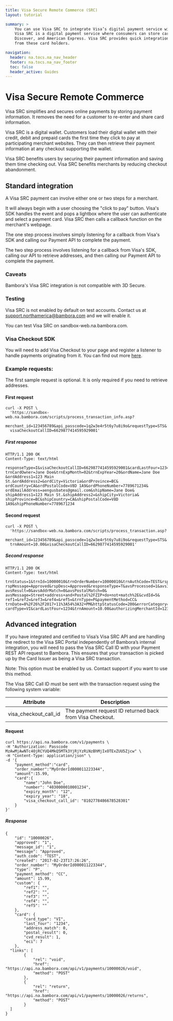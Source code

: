 ```yaml
---
title: Visa Secure Remote Commerce (SRC)
layout: tutorial

summary: >
    You can use Visa SRC to integrate Visa’s digital payment service with Bambora’s payment gateway.
    Visa SRC is a digital payment service where consumers can store card information for Visa, MasterCard,
    Discover, and American Express. Visa SRC provides quick integration for merchants to accept payments
    from these card holders.

navigation:
  header: na.tocs.na_nav_header
  footer: na.tocs.na_nav_footer
  toc: false
  header_active: Guides
---
```


# Visa Secure Remote Commerce

Visa SRC simplifies and secures online payments by storing payment information.
It removes the need for a customer to re-enter and share card information.

Visa SRC is a digital wallet. Customers load their digital wallet with their credit, debit and prepaid cards the first time they click to pay at participating merchant websites. They can then retrieve their payment information at any checkout supporting the wallet.

Visa SRC benefits users by securing their payment information and saving them
time checking out. Visa SRC benefits merchants by reducing checkout abandonment.


## Standard integration

A Visa SRC payment can involve either one or two steps for a merchant.

It will always begin with a user choosing the "click to pay" button. Visa's
SDK handles the event and pops a lightbox where the user can authenticate and select a payment card.
Visa SRC then calls a callback function on the merchant's webpage.

The one step process involves simply listening for a callback from Visa's SDK and calling our Payment API to complete the payment.

The two step process involves listening for a callback from Visa's SDK, calling
our API to retrieve addresses, and then calling our Payment API to complete the payment.

### Caveats

Bambora's Visa SRC integration is not compatible with 3D Secure.

### Testing

Visa SRC is not enabled by default on test accounts. Contact us at [support.northamerica@bambora.com](mailto:support.northamerica@bambora.com)
and we will enable it.

You can test Visa SRC on sandbox-web.na.bambora.com.

### Visa Checkout SDK

You will need to add Visa Checkout to your page and register a listener to handle
payments originating from it. You can find out more [here](https://developer.visa.com/capabilities/visa_checkout/docs).


### Example requests:
The first sample request is optional. It is only required if you need to retrieve addresses.

#### First request

```shell
curl -X POST \
  'https://sandbox-web.na.bambora.com/scripts/process_transaction_info.asp?
  merchant_id=123456789&api_passcode=1q2w3e4r5t6y7u8i9o&requestType=STS&
  visaCheckoutCallID=6629877414595929001'
```

##### First response
```shell
HTTP/1.1 200 OK
Content-Type: text/html

responseType=I&visaCheckoutCallID=6629877414595929001&cardLastFour=1234&
trnCardOwner=Jane Doe&trnExpMonth=02&trnExpYear=20&ordName=Jane Doe
&ordAddress1=123 Main St.&ordAddress2=&ordCity=Victoria&ordProvince=BC&
ordCountry=CA&ordPostalCode=V8D 1A9&ordPhoneNumber=7789671234&
ordEmailAddress=aengusbates@gmail.com&shipName=Jane Doe&
shipAddress1=123 Main St.&shipAddress2=&shipCity=Victoria&
shipProvince=BC&shipCountry=CA&shipPostalCode=V8D 1A9&shipPhoneNumber=7789671234
```

#### Second request
```shell
curl -X POST \
  'https://sandbox-web.na.bambora.com/scripts/process_transaction.asp?
  merchant_id=123456789&api_passcode=1q2w3e4r5t6y7u8i9o&requestType=STS&
  trnAmount=10.00&visaCheckoutCallID=6629877414595929001'
```

##### Second response
```shell
HTTP/1.1 200 OK
Content-Type: text/html

trnStatus=1&trnId=10000010&trnOrderNumber=10000010&trnAuthCode=TEST&rspId=1&
rspMessage=Approved&rspDesc=Approved&responseType=T&avsProcessed=1&avsId=N&
avsResult=0&avsAddrMatch=0&avsPostalMatch=0&
avsMessage=Street+address+and+Postal%2FZIP+do+not+match%2E&cvdId=5&
ref1=&ref2=&ref3=&ref4=&ref5=&trnType=P&paymentMethod=CC&
trnDate=8%2F26%2F2017+11%3A54%3A32+PM&httpStatusCode=200&errorCategory=1&
cardType=VI&cardLastFour=1234&trnAmount=10.00&authorizingMerchantId=123456789
```

## Advanced integration

If you have integrated and certified to Visa’s Visa SRC API and are handling the redirect to the Visa SRC Portal
independently of Bambora’s internal integration, you will need to pass the Visa SRC Call ID with your Payment REST API
request to Bambora. This ensures that your transaction is picked up by the Card Issuer as being a Visa SRC transaction.

Note: This option must be enabled by us. Contact support if you want to use this method.

The Visa SRC Call ID must be sent with the transaction request using the following system variable:

| Attribute | Description |
| --- | --- |
| visa_checkout_call_id | The payment request ID returned back from Visa Checkout. |


#### Request
```shell
curl https://api.na.bambora.com/v1/payments \
-H "Authorization: Passcode MzAwMjAwNTc4OjRCYUQ4MkQ5MTk3YjRjYzRiNzBhMjIxOTExZUU5Zjcw" \
-H "Content-Type: application/json" \
-d '{
    "payment_method":"card",
    "order_number":"MyOrderId000011223344",
    "amount":15.99,
    "card":{
        "name":"John Doe",
		"number": "4030000010001234",
		"expiry_month": "12",
		"expiry_year": "18",
		"visa_checkout_call_id": "8102778486678528301"
    }
}'
```

##### Response
```shell
{
    "id": "10000026",
    "approved": "1",
    "message_id": "1",
    "message": "Approved",
    "auth_code": "TEST",
    "created": "2017-02-23T17:26:26",
    "order_number": "MyOrderId000011223344",
    "type": "P",
    "payment_method": "CC",
    "amount": 15.99,
    "custom": {
        "ref1": "",
        "ref2": "",
        "ref3": "",
        "ref4": "",
        "ref5": ""
    },
    "card": {
        "card_type": "VI",
        "last_four": "1234",
        "address_match": 0,
        "postal_result": 0,
        "cvd_result": 1,
	    "eci": 7
    },
  "links": [
	    {
		    "rel": "void",
		    "href": "https://api.na.bambora.com/api/v1/payments/10000026/void",
		    "method": "POST"
	    },
	    {
		    "rel": "return",
		    "href": "https://api.na.bambora.com/api/v1/payments/10000026/returns",
		    "method": "POST"
	    }
  ]
}
```
